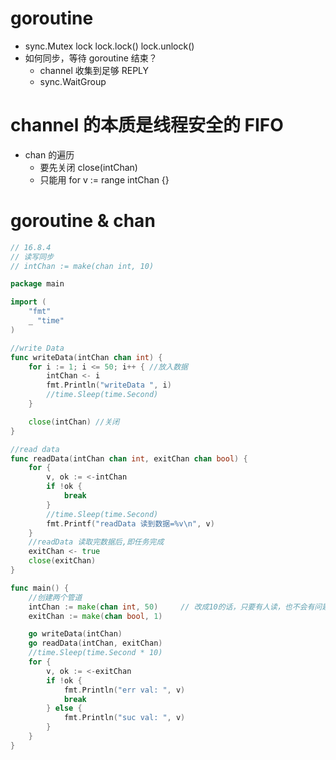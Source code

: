 # goroutine

* sync.Mutex lock
  lock.lock()
  lock.unlock()
* 如何同步，等待 goroutine 结束？
  * channel 收集到足够 REPLY
  * sync.WaitGroup

# channel 的本质是线程安全的 FIFO

* chan 的遍历
  * 要先关闭 close(intChan)
  * 只能用 for v := range intChan  {}

# goroutine & chan

```go
// 16.8.4
// 读写同步
// intChan := make(chan int, 10)

package main

import (
	"fmt"
	_ "time"
)

//write Data
func writeData(intChan chan int) {
	for i := 1; i <= 50; i++ { //放入数据
		intChan <- i
		fmt.Println("writeData ", i)
		//time.Sleep(time.Second)
	}

	close(intChan) //关闭
}

//read data
func readData(intChan chan int, exitChan chan bool) {
	for {
		v, ok := <-intChan
		if !ok {
			break
		}
		//time.Sleep(time.Second)
		fmt.Printf("readData 读到数据=%v\n", v)
	}
	//readData 读取完数据后,即任务完成
	exitChan <- true
	close(exitChan)
}

func main() {
	//创建两个管道
	intChan := make(chan int, 50)     // 改成10的话，只要有人读，也不会有问题
	exitChan := make(chan bool, 1)

	go writeData(intChan)
	go readData(intChan, exitChan)
	//time.Sleep(time.Second * 10)
	for {
		v, ok := <-exitChan
		if !ok {
			fmt.Println("err val: ", v)
			break
		} else {
			fmt.Println("suc val: ", v)
		}
	}
}
```
